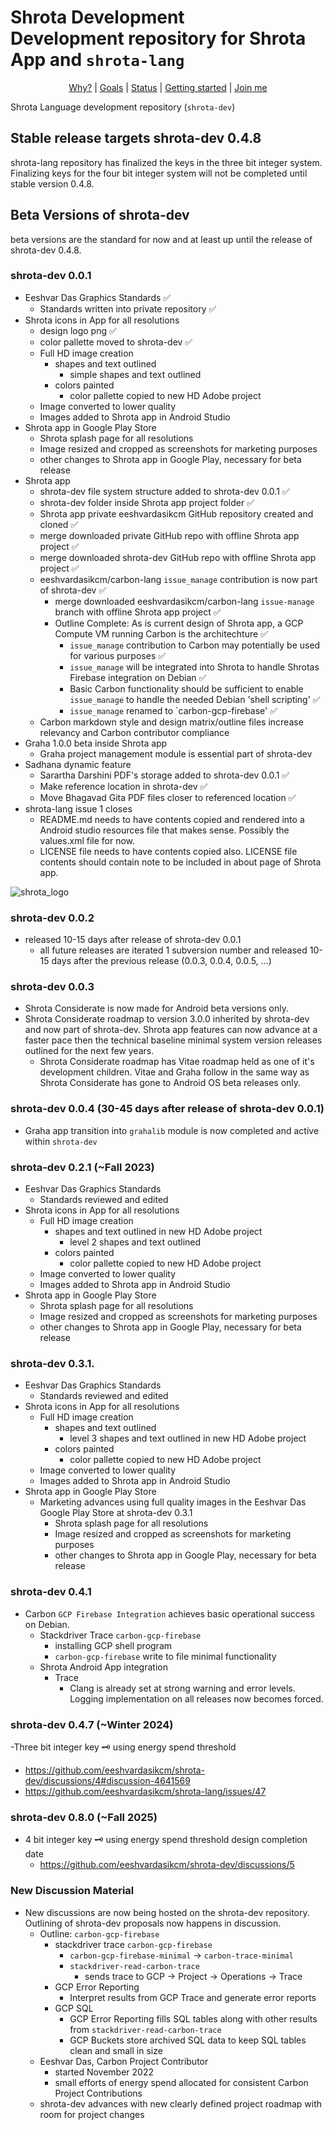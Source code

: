 # Shrota Development <br/> Development repository for Shrota App and `shrota-lang`

<!--
Copyright [2022] [Erik Douglas Ward (Eeshvar Das)]

Licensed under the Apache License, Version 2.0 (the "License");
you may not use this file except in compliance with the License.
You may obtain a copy of the License at

    http://www.apache.org/licenses/LICENSE-2.0

Unless required by applicable law or agreed to in writing, software
distributed under the License is distributed on an "AS IS" BASIS,
WITHOUT WARRANTIES OR CONDITIONS OF ANY KIND, either express or implied.
See the License for the specific language governing permissions and
limitations under the License.
-->

<p align="center">
  <a href="#why-develop-shrota">Why?</a> |
  <a href="#development-goals">Goals</a> |
  <a href="#project-status">Status</a> |
  <a href="#getting-started">Getting started</a> |
  <a href="#join-me">Join me</a>
</p>

Shrota Language development repository (`shrota-dev`)
## Stable release targets shrota-dev 0.4.8
shrota-lang repository has finalized the keys in
the three bit integer system.
Finalizing keys for the four bit integer system
will not be completed until stable version 0.4.8.
## Beta Versions of shrota-dev
beta versions are the standard for now and at least up until the release of shrota-dev 0.4.8.
### shrota-dev 0.0.1
- Eeshvar Das Graphics Standards ✅
  - Standards written into private repository ✅
- Shrota icons in App for all resolutions
  - design logo png ✅
  - color pallette moved to shrota-dev ✅
  - Full HD image creation
    - shapes and text outlined
      - simple shapes and text outlined
    - colors painted 
      - color pallette copied to new HD Adobe project
  - Image converted to lower quality
  - Images added to Shrota app in Android Studio
- Shrota app in Google Play Store 
  - Shrota splash page for all resolutions
  - Image resized and cropped as screenshots for marketing purposes
  - other changes to Shrota app in Google Play, necessary for beta release 
- Shrota app
  - shrota-dev file system structure added to shrota-dev 0.0.1 ✅
  - shrota-dev folder inside Shrota app project folder ✅
  - Shrota app private eeshvardasikcm GitHub repository created and cloned ✅
  - merge downloaded private GitHub repo with offline Shrota app project ✅
  - merge downloaded shrota-dev GitHub repo with offline Shrota app project ✅
  - eeshvardasikcm/carbon-lang `issue_manage` contribution is now part of shrota-dev ✅
    - merge downloaded eeshvardasikcm/carbon-lang `issue-manage` branch with offline Shrota app project ✅
    - Outline Complete: As is current design of Shrota app, a GCP Compute VM running Carbon is the architechture ✅
      - `issue_manage` contribution to Carbon may potentially be used for various purposes ✅
      - `issue_manage` will be integrated into Shrota to handle Shrotas Firebase integration on Debian ✅
      - Basic Carbon functionality should be sufficient to enable `issue_manage` to handle the needed Debian 'shell scripting' ✅
      - `issue_manage` renamed to `carbon-gcp-firebase' ✅
  - Carbon markdown style and design matrix/outline files increase relevancy and Carbon contributor compliance
- Graha 1.0.0 beta inside Shrota app
  - Graha project management module is essential part of shrota-dev
- Sadhana dynamic feature 
  - Sarartha Darshini PDF's storage added to shrota-dev 0.0.1 ✅
  - Make reference location in shrota-dev ✅
  - Move Bhagavad Gita PDF files closer to referenced location ✅
- shrota-lang issue 1 closes
  - README.md needs to have contents copied and rendered into a Android studio resources file that makes sense. Possibly the values.xml file for now.
  - LICENSE file needs to have contents copied also. LICENSE file contents should contain note to be included in about page of Shrota app.


![shrota_logo](https://user-images.githubusercontent.com/96601374/203567454-8ef7f8ec-af72-4e28-8d35-6097088c8567.png)

### shrota-dev 0.0.2
- released 10-15 days after release of shrota-dev 0.0.1
  - all future releases are iterated 1 subversion number and released 10-15 days after the previous release (0.0.3, 0.0.4, 0.0.5, ...)

### shrota-dev 0.0.3
- Shrota Considerate is now made for Android beta versions only.
- Shrota Considerate roadmap to version 3.0.0 inherited by shrota-dev and now part of shrota-dev. Shrota app features can now advance at a faster pace then the technical baseline minimal system version releases outlined for the next few years.
  - Shrota Considerate roadmap has Vitae roadmap held as one of it's development children. Vitae and Graha follow in the same way as Shrota Considerate has gone to Android OS beta releases only.
  
### shrota-dev 0.0.4 (30-45 days after release of shrota-dev 0.0.1)
- Graha app transition into `grahalib` module is now completed and active within `shrota-dev`

### shrota-dev 0.2.1 (~Fall 2023)
- Eeshvar Das Graphics Standards 
  - Standards reviewed and edited 
- Shrota icons in App for all resolutions
  - Full HD image creation
    - shapes and text outlined in new HD Adobe project 
      - level 2 shapes and text outlined 
    - colors painted 
      - color pallette copied to new HD Adobe project
  - Image converted to lower quality
  - Images added to Shrota app in Android Studio
- Shrota app in Google Play Store 
  - Shrota splash page for all resolutions
  - Image resized and cropped as screenshots for marketing purposes
  - other changes to Shrota app in Google Play, necessary for beta release 

### shrota-dev 0.3.1.
- Eeshvar Das Graphics Standards 
  - Standards reviewed and edited 
- Shrota icons in App for all resolutions
  - Full HD image creation
    - shapes and text outlined
      - level 3 shapes and text outlined in new HD Adobe project 
    - colors painted 
      - color pallette copied to new HD Adobe project
  - Image converted to lower quality
  - Images added to Shrota app in Android Studio
- Shrota app in Google Play Store 
  - Marketing advances using full quality images in the Eeshvar Das Google Play Store at shrota-dev 0.3.1
    - Shrota splash page for all resolutions
    - Image resized and cropped as screenshots for marketing purposes
    - other changes to Shrota app in Google Play, necessary for beta release 
  
### shrota-dev 0.4.1
- Carbon `GCP Firebase Integration` achieves basic operational success on Debian.
  - Stackdriver Trace `carbon-gcp-firebase`
    - installing GCP shell program
    - `carbon-gcp-firebase` write to file minimal functionality
  - Shrota Android App integration
    - Trace
      - Clang is already set at strong warning and error levels. Logging implementation on all releases now becomes forced.
      
### shrota-dev 0.4.7 (~Winter 2024)
-Three bit integer key 🗝️ using energy spend threshold
  - https://github.com/eeshvardasikcm/shrota-dev/discussions/4#discussion-4641569
  - https://github.com/eeshvardasikcm/shrota-lang/issues/47
  
### shrota-dev 0.8.0 (~Fall 2025)
- 4 bit integer key 🗝️ using energy spend threshold design completion date
  - https://github.com/eeshvardasikcm/shrota-dev/discussions/5
  
### New Discussion Material
- New discussions are now being hosted on the shrota-dev repository. Outlining of shrota-dev proposals now happens in discussion.
  - Outline: `carbon-gcp-firebase`
    - stackdriver trace `carbon-gcp-firebase`
      - `carbon-gcp-firebase-minimal` -> `carbon-trace-minimal`
      - `stackdriver-read-carbon-trace`
          - sends trace to GCP -> Project -> Operations -> Trace
    - GCP Error Reporting
      - Interpret results from GCP Trace and generate error reports
    - GCP SQL
      - GCP Error Reporting fills SQL tables along with other results from `stackdriver-read-carbon-trace`
      - GCP Buckets store archived SQL data to keep SQL tables clean and small in size 
  - Eeshvar Das, Carbon Project Contributor 
    - started November 2022
    - small efforts of energy spend allocated for consistent Carbon Project Contributions 
  - shrota-dev advances with new clearly defined project roadmap with room for project changes 
